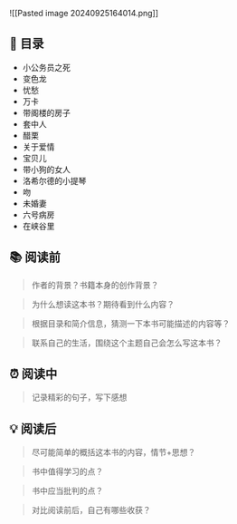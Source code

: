 ![[Pasted image 20240925164014.png]]
## 📑 目录
* 小公务员之死  
* 变色龙  
* 忧愁  
* 万卡  
* 带阁楼的房子  
* 套中人  
* 醋栗  
* 关于爱情  
* 宝贝儿  
* 带小狗的女人  
* 洛希尔德的小提琴  
* 吻  
* 未婚妻  
* 六号病房  
* 在峡谷里
## 📚 阅读前
> 作者的背景？书籍本身的创作背景？

> 为什么想读这本书？期待看到什么内容？

> 根据目录和简介信息，猜测一下本书可能描述的内容等？

> 联系自己的生活，围绕这个主题自己会怎么写这本书？
## ⏰ 阅读中
> 记录精彩的句子，写下感想
##  💡 阅读后
> 尽可能简单的概括这本书的内容，情节+思想？

> 书中值得学习的点？

> 书中应当批判的点？

> 对比阅读前后，自己有哪些收获？ 
